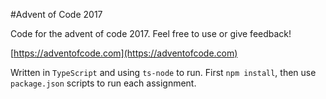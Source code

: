 #Advent of Code 2017

Code for the advent of code 2017. Feel free to use or give feedback!

[https://adventofcode.com](https://adventofcode.com)

Written in `TypeScript` and using `ts-node` to run. First `npm install`, then use `package.json` scripts to run each assignment. 
